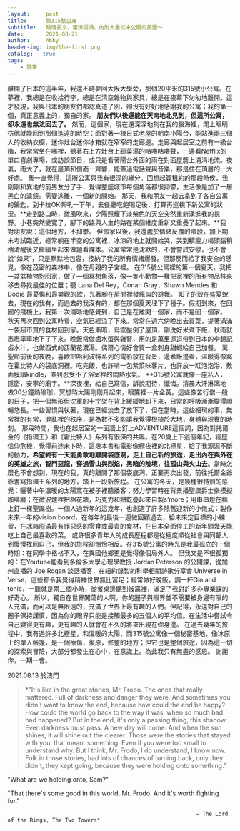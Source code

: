 ```yaml
---
layout:     post
title:      致315號公寓
subtitle:   矯情長文，審慎閱讀。內附大量從未公開的美圖～
date:       2021-08-21
author:     Abby
header-img: img/the-first.png
catalog:   true
tags:
    - 隨筆
---
```


離開了日本的這半年，我還不時夢回大阪大學旁，那個20平米的315號小公寓。在夢裡，我總是在收拾行李，總是在清空雜物與家具，總是在夜幕下匆匆地離開。這才發現，我與日本的朋友們都認真道了別，卻沒有好好地感謝我的公寓；我的第一個，真正意義上的，獨自的家。
**朋友們以後還能在天南地北見到，但這所公寓，卻永遠也無法回去了。**
然而，這個家，現在還深深地刻在我的腦海裡，閉上眼睛彷彿就能回到那個遙遠的時空：面對著一棟日式老屋的朝南小陽台，能站進兩三個人的收納衣櫥，迷你灶台迷你冰箱就在窄窄的走廊邊。走廊與起居室之前有一級台階，我常常坐在哪裡，聽著右上方灶台上蔬菜湯的咕嚕咕嚕聲，一邊看Netflix的單口喜劇專場，或訪談節目，或只是看著陽台外面的雨在對面屋簷上涓涓地流。夜裏，雨大了，就在屋頂和側面一齊響，能蓋過電話聲與音樂，那是住在頂層的一大好處。
我一直覺得，這所公寓與我有很深的緣分。回想起簽租約的那段時侯，我剛剛和異地的前男友分了手，覺得整座城市每個角落都很抑鬱，生活像是加了一層黑白的濾鏡。需要逃離，一個新的開始。
那天，我和朋友一起去拿到了各自公寓的鑰匙，到卡拉OK嘶吼一下午，去餐廳吃飽喝足後，打算再巡視下新公寓的狀況。**走到路口時，微風吹來，夕陽照耀下淡紫色的天空突然重新湧進我的視野。小巷突然變寬了，腳下的路與人生的路在某個維度重新又重疊了起來。**我對朋友說：這個地方，不抑鬱。
但搬家以後，我還處於情緒反覆的階段，加上期末考試臨近，經常躺在半空的公寓裡，冰涼的地上就開始哭，哭到精疲力竭頭腦稍稍清醒後又繼續坐起來做題看課本。公寓常常是沈默的，不會嘗試安慰，也不會說“如果”，只是默默地包容，接納了我的所有情緒爆發。但那反而給了我安全的感覺，像在茂密的森林中，像在母親的子宮裡。
在315號公寓裡的第一個夏天，我把一盆盆植物抱回家，做了一個冥想角落，像一隻小動物一樣把家裡的所有物品移來移去尋找最佳的位置；聽 Lana Del Rey，Conan Gray，Shawn Mendes 和 Dodie 最憂傷和最樂觀的歌，光著腳在房間裡發瘋似的跳舞。
知了的殼在盛夏蛻去，現在的我有，而過去的我沒有的，都在那個夏天埋下了種子。假期到來，在回國的飛機上，我第一次清晰地感覺到，自己是在離開一個家，而不是回一個家。
秋天再次回到公寓時看，空氣已經涼了下來。常常在週六傍晚出去買菜，提著滿滿一袋超市買的食材回到家。天色漸暗，烏雲壓倒了屋頂，剛洗好米煮下飯，秋雨就窸窸窣窣地下了下來。晚飯常做鹵水蛋與雞腎，用的是萬里迢迢帶到日本的李錦記鹵水汁，也做西式的西蘭花濃湯。偶爾心情好會買一盒刺身甜蝦給自己加餐。
萬聖節前後的夜晚，喜歡把哈利波特系列的電影放在背景，邊煮飯邊看，溫暖得像窩在霍比特人的袋底洞裡。吃完飯，也許啃一包紫菜味薯片，也許放一缸泡泡浴，敷面膜讀kindle，直到忍受不了浴室裡的悶熱水氣。
**315號公寓就像一座私人，隱密，安寧的廟宇。**深夜裡，給自己寫信，訴說期待，懺悔。清晨大汗淋漓地做30分鐘熱瑜珈，冥想時太陽剛剛升起來，眼簾裡一片金黃。這些像苦行僧一般的日子，把一個無形但沈重的十字架在背上緩緩地卸下來，日常的呼吸漸漸變得順暢悠長。一些習慣與執著，現在已經淡去了放下了，但在當時，這些細瑣的事，無常裡的有常，混亂裡的秩序，是為數不多能讓我覺得根植於大地，身體與現實的時刻。
那段時間，我也在起居室的一面牆上釘上ADVENTURE這個詞，因為對托爾金的《指環王》和《霍比特人》系列有很深的共鳴。在20歲上下這個年紀，經歷信仰危機，覺得前途未卜時，這幾本書和電影像極夜裡的北極星，給了我源源不斷的動力，**希望終有一天能勇敢地離開袋底洞，走上自己新的旅途，走出內在與外在的英雄之旅，智鬥惡龍，穿過雪山與烈焰，黑暗的險境，往孤山與火山去**。當時怎麼也不會想到，現在的我，真的離開了那個袋底洞，正要再次出發，前往托爾金爺爺書寫指環王系列的地方，踏上一段新旅程。
在公寓的冬天，是幾種很特別的感覺：曬著中午溫暖的太陽窩在被子裡聽播客；努力學習時在背景播聖誕爵士樂模擬咖啡廳；在微波爐裡把棉花糖，巧克力和餅乾疊起來自製s'more；用串串燈在牆上釘一棵聖誕樹。一個人過新年的這幾年，也創造了許多除舊迎新的小儀式：製作未來一年的vision board，在每年的最後一週做回顧過去，給未來定目標的小練習，在冰箱囤滿最有罪惡感的零食或最貴的食材，在日本全面停工的新年頭幾天能吃上自己最喜歡的菜。
或許很多青年人的成長歷程都是從極度順從社會與同齡人到慢慢找回自己，但我的旅程卻恰恰相反。在315號公寓的時光是我最孤立的一個時期：在同學中格格不入，在異國他鄉更是覺得像個局外人。
但我又是不很孤獨的：在Youtube能看到多倫多大學心理學教授 Jordan Peterson 的公開課，從加州直播的 Joe Rogan 談話播客，在紐約錄製的科學相關詩歌分享會 Universe in Verse，這些都令我覺得精神世界無比富足；經常做好晚飯，調一杯Gin and tonic，一聽就是兩三個小時，從餐桌邊聽到被窩裡，滿足了我對許多非專業課的好奇心。
所以，獨自在世界闖蕩的人啊，你的圈子與眼界並不需要被身邊有限的人充滿，而可以是無限遠的，充滿了世界上最有趣的人們。但記得，永遠對自己的圈子保持謹慎，因為你的眼界只能是接觸最多的五個人的平均值。在生活中嘗試令自己變得更有趣，更有趣的人就會在不久的將來出現在你身邊。
在過去幾年的旅程中，我有過許多北極星，和溫暖的太陽，而315號公寓像一個秘密基地，像冰原上的單人帳篷，是一個療傷，復原，修整的地方；但它也是整個旅途，因為這一切的探索與冒險，大部分都發生在心中，在意識上。為此我只有無盡的感恩。
謝謝你，一期一會。

2021.08.13 於澳門

> *"It's like in the great stories, Mr. Frodo. The ones that really mattered. 
Full of darkness and danger they were. And sometimes you didn't want to know the end, because how could the end be happy? How could the world go back to the way it was, when so much bad had happened? 
But in the end, it's only a passing thing, this shadow. Even darkness must pass. A new day will come. And when the sun shines, it will shine out the clearer. Those were the stories that stayed with you, that meant something. Even if you were too small to understand why. 
But I think, Mr. Frodo, I do understand, I know now. Folk in those stories, had lots of chances of turning back, only they didn't, they kept going, because they were holding onto something."

"What are we holding onto, Sam?"

"That there's some good in this world, Mr. Frodo. And it's worth fighting for."

                                                               — The Lord of the Rings, The Two Towers*

